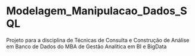 # Modelagem_Manipulacao_Dados_SQL
 Projeto para a disciplina de Técnicas de Consulta e Construção de Análise em Banco de Dados do MBA de Gestão Analítica em BI e BigData
